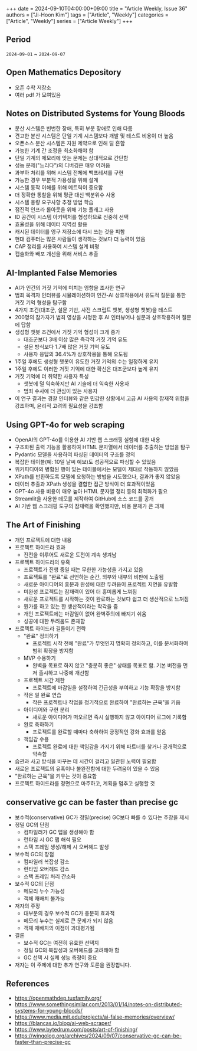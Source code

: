 +++
date = 2024-09-10T04:00:00+09:00
title = "Article Weekly, Issue 36"
authors = ["Ji-Hoon Kim"]
tags = ["Article", "Weekly"]
categories = ["Article", "Weekly"]
series = ["Article Weekly"]
+++

## Period

`2024-09-01` ~ `2024-09-07`

## Open Mathematics Depository

- 오픈 수학 저장소
- 여러 pdf 가 모여있음

## Notes on Distributed Systems for Young Bloods

- 분산 시스템은 빈번한 장애, 특히 부분 장애로 인해 다름
- 견고한 분산 시스템은 단일 기계 시스템보다 개발 및 테스트 비용이 더 높음
- 오픈소스 분산 시스템은 자원 제약으로 인해 덜 흔함
- 가능한 기계 간 조정을 최소화해야 함
- 단일 기계의 메모리에 맞는 문제는 상대적으로 간단함
- 성능 문제("느리다")의 디버깅은 매우 어려움
- 과부하 처리를 위해 시스템 전체에 백프레셔를 구현
- 가능한 경우 부분적 가용성을 위해 설계
- 시스템 동작 이해를 위해 메트릭이 중요함
- 더 정확한 통찰을 위해 평균 대신 백분위수 사용
- 시스템 용량 요구사항 추정 방법 학습
- 점진적 인프라 롤아웃을 위해 기능 플래그 사용
- ID 공간이 시스템 아키텍처를 형성하므로 신중히 선택
- 효율성을 위해 데이터 지역성 활용
- 캐시된 데이터를 영구 저장소에 다시 쓰는 것을 피함
- 현대 컴퓨터는 많은 사람들이 생각하는 것보다 더 능력이 있음
- CAP 정리를 사용하여 시스템 설계 비평
- 캡슐화와 배포 개선을 위해 서비스 추출

## AI-Implanted False Memories

- AI가 인간의 거짓 기억에 미치는 영향을 조사한 연구
- 범죄 목격자 인터뷰를 시뮬레이션하여 인간-AI 상호작용에서 유도적 질문을 통한 거짓 기억 형성을 탐구함
- 4가지 조건(대조군, 설문 기반, 사전 스크립트 챗봇, 생성형 챗봇)을 테스트
- 200명의 참가자가 범죄 영상을 시청한 후 AI 인터뷰어나 설문과 상호작용하며 질문에 답함
- 생성형 챗봇 조건에서 거짓 기억 형성이 크게 증가
  - 대조군보다 3배 이상 많은 즉각적 거짓 기억 유도
  - 설문 방식보다 1.7배 많은 거짓 기억 유도
  - 사용자 응답의 36.4%가 상호작용을 통해 오도됨
- 1주일 후에도 생성형 챗봇이 유도한 거짓 기억의 수는 일정하게 유지
- 1주일 후에도 이러한 거짓 기억에 대한 확신은 대조군보다 높게 유지
- 거짓 기억에 더 취약한 사용자 특성
  - 챗봇에 덜 익숙하지만 AI 기술에 더 익숙한 사용자
  - 범죄 수사에 더 관심이 있는 사용자
- 이 연구 결과는 경찰 인터뷰와 같은 민감한 상황에서 고급 AI 사용의 잠재적 위험을 강조하며, 윤리적 고려의 필요성을 강조함

## Using GPT-4o for web scraping

- OpenAI의 GPT-4o를 이용한 AI 기반 웹 스크래핑 실험에 대한 내용
- 구조화된 출력 기능을 활용하여 HTML 문자열에서 데이터를 추출하는 방법을 탐구
- Pydantic 모델을 사용하여 파싱된 데이터의 구조를 정의
- 복잡한 테이블(예: 10일 날씨 예보)도 성공적으로 파싱할 수 있었음
- 위키피디아의 병합된 행이 있는 테이블에서는 모델이 제대로 작동하지 않았음
- XPath를 반환하도록 모델에 요청하는 방법을 시도했으나, 결과가 좋지 않았음
- 데이터 추출과 XPath 생성을 결합한 접근 방식이 더 효과적이었음
- GPT-4o 사용 비용이 매우 높아 HTML 문자열 정리 등의 최적화가 필요
- Streamlit을 사용한 데모를 제작하여 GitHub에 소스 코드를 공개
- AI 기반 웹 스크래핑 도구의 잠재력을 확인했지만, 비용 문제가 큰 과제

## The Art of Finishing

- 개인 프로젝트에 대한 내용
- 프로젝트 하이드라 효과
  - 진전을 이루어도 새로운 도전이 계속 생겨남
- 프로젝트 하이드라의 유혹
  - 프로젝트가 진행 중일 때는 무한한 가능성을 가지고 있음
  - 프로젝트를 "완료"로 선언하는 순간, 외부와 내부의 비판에 노출됨
  - 새로운 아이디어의 흥분과 완성에 대한 두려움이 프로젝트 지연을 유발함
  - 미완성 프로젝트는 잠재력이 있어 더 흥미롭게 느껴짐
  - 새로운 프로젝트를 시작하는 것이 완료하는 것보다 쉽고 더 생산적으로 느껴짐
  - 뭔가를 하고 있는 한 생산적이라는 착각을 줌
  - 개인 프로젝트에는 마감일이 없어 완벽주의에 빠지기 쉬움
  - 성공에 대한 두려움도 존재함
- 프로젝트 하이드라 길들이기 전략
  - "완료" 정의하기
    - 프로젝트 시작 전에 "완료"가 무엇인지 명확히 정의하고, 이를 문서화하여 범위 확장을 방지함
  - MVP 수용하기
    - 완벽을 목표로 하지 않고 "충분히 좋은" 상태를 목표로 함. 기본 버전을 먼저 출시하고 나중에 개선함
  - 프로젝트 시간 제한
    - 프로젝트에 마감일을 설정하여 긴급성을 부여하고 기능 확장을 방지함
  - 작은 일 완료 연습
    - 작은 프로젝트나 작업을 정기적으로 완료하여 "완료하는 근육"을 키움
  - 아이디어와 구현 분리
    - 새로운 아이디어가 떠오르면 즉시 실행하지 않고 아이디어 로그에 기록함
  - 완료 축하하기
    - 프로젝트를 완료할 때마다 축하하여 긍정적인 강화 효과를 얻음
  - 책임감 수용
    - 프로젝트 완료에 대한 책임감을 가지기 위해 파트너를 찾거나 공개적으로 약속함
- 습관과 사고 방식을 바꾸는 데 시간이 걸리고 일관된 노력이 필요함
- 새로운 프로젝트의 유혹이나 불완전함에 대한 두려움이 있을 수 있음
- "완료하는 근육"을 키우는 것이 중요함
- 프로젝트 하이드라를 정면으로 마주하고, 계획을 멈추고 실행할 것

## conservative gc can be faster than precise gc

- 보수적(conservative) GC가 정밀(precise) GC보다 빠를 수 있다는 주장을 제시
- 정밀 GC의 단점
  - 컴파일러가 GC 맵을 생성해야 함
  - 런타임 시 GC 맵 해석 필요
  - 스택 프레임 생성/해제 시 오버헤드 발생
- 보수적 GC의 장점
  - 컴파일러 복잡성 감소
  - 런타임 오버헤드 감소
  - 스택 프레임 처리 간소화
- 보수적 GC의 단점
  - 메모리 누수 가능성
  - 객체 재배치 불가능
- 저자의 주장
  - 대부분의 경우 보수적 GC가 충분히 효과적
  - 메모리 누수는 실제로 큰 문제가 되지 않음
  - 객체 재배치의 이점이 과대평가됨
- 결론
  - 보수적 GC는 여전히 유효한 선택지
  - 정밀 GC의 복잡성과 오버헤드를 고려해야 함
  - GC 선택 시 실제 성능 측정이 중요
- 저자는 이 주제에 대한 추가 연구와 토론을 권장합니다.

## References

- https://openmathdep.tuxfamily.org/
- https://www.somethingsimilar.com/2013/01/14/notes-on-distributed-systems-for-young-bloods/
- https://www.media.mit.edu/projects/ai-false-memories/overview/
- https://blancas.io/blog/ai-web-scraper/
- https://www.bytedrum.com/posts/art-of-finishing/
- https://wingolog.org/archives/2024/09/07/conservative-gc-can-be-faster-than-precise-gc
